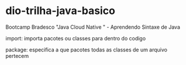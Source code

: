 # dio-trilha-java-basico
Bootcamp Bradesco "Java Cloud Native " - Aprendendo Sintaxe de Java

import: importa pacotes ou classes para dentro do codigo

package: especifica a que pacotes todas as classes de um arquivo pertecem
